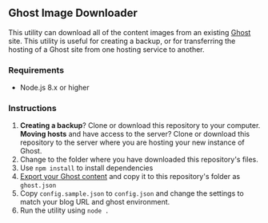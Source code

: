 ## Ghost Image Downloader

This utility can download all of the content images from an existing [Ghost](https://ghost.org/) site. This utility is useful for creating a backup, or for transferring the hosting of a Ghost site from one hosting service to another.

### Requirements

* Node.js 8.x or higher

### Instructions

1. **Creating a backup**? Clone or download this repository to your computer. <br />**Moving hosts** and have access to the server? Clone or download this repository to the server where you are hosting your new instance of Ghost.
1. Change to the folder where you have downloaded this repository's files.
1. Use `npm install` to install dependencies
1. [Export your Ghost content](https://help.ghost.org/article/13-import-export) and copy it to this repository's folder as `ghost.json`
1. Copy `config.sample.json` to `config.json` and change the settings to match your blog URL and ghost environment.
1. Run the utility using `node .`
